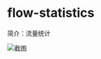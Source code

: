 # flow-statistics

简介：流量统计

![截图](https://unpkg.com/@icedesign/flow-statistics-block/screenshot.png)
